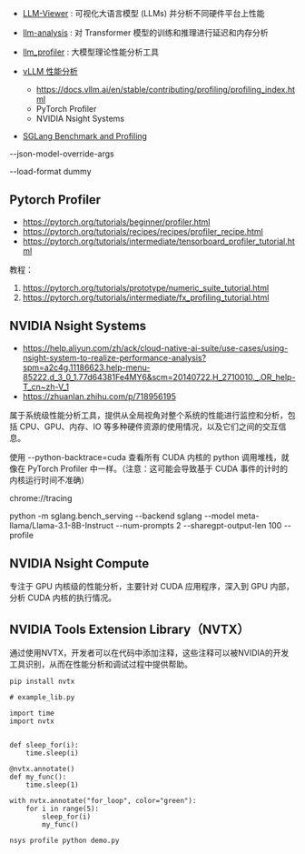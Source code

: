 



- [LLM-Viewer](https://github.com/hahnyuan/LLM-Viewer.git) : 可视化大语言模型 (LLMs) 并分析不同硬件平台上性能
- [llm-analysis](https://github.com/cli99/llm-analysis) : 对 Transformer 模型的训练和推理进行延迟和内存分析
- [llm_profiler](https://github.com/harleyszhang/llm_counts) : 大模型理论性能分析工具


- [vLLM 性能分析](https://vllm.hyper.ai/docs/contributing/profiling_index/)
	- https://docs.vllm.ai/en/stable/contributing/profiling/profiling_index.html
	- PyTorch Profiler
	- NVIDIA Nsight Systems 
		

- [SGLang Benchmark and Profiling](https://docs.sglang.ai/references/benchmark_and_profiling.html)



--json-model-override-args


--load-format dummy





## Pytorch Profiler

- https://pytorch.org/tutorials/beginner/profiler.html
- https://pytorch.org/tutorials/recipes/recipes/profiler_recipe.html
- https://pytorch.org/tutorials/intermediate/tensorboard_profiler_tutorial.html

教程：

1. https://pytorch.org/tutorials/prototype/numeric_suite_tutorial.html
2. https://pytorch.org/tutorials/intermediate/fx_profiling_tutorial.html








## NVIDIA Nsight Systems 

- https://help.aliyun.com/zh/ack/cloud-native-ai-suite/use-cases/using-nsight-system-to-realize-performance-analysis?spm=a2c4g.11186623.help-menu-85222.d_3_0_1.77d64381Fe4MY6&scm=20140722.H_2710010._.OR_help-T_cn~zh-V_1
- https://zhuanlan.zhihu.com/p/718956195

属于系统级性能分析工具，提供从全局视角对整个系统的性能进行监控和分析，包括 CPU、GPU、内存、IO 等多种硬件资源的使用情况，以及它们之间的交互信息。


使用 --python-backtrace=cuda 查看所有 CUDA 内核的 python 调用堆栈，就像在 PyTorch Profiler 中一样。（注意：这可能会导致基于 CUDA 事件的计时的内核运行时间不准确）



chrome://tracing


python -m sglang.bench_serving --backend sglang --model meta-llama/Llama-3.1-8B-Instruct --num-prompts 2 --sharegpt-output-len 100 --profile



## NVIDIA Nsight Compute

专注于 GPU 内核级的性能分析，主要针对 CUDA 应用程序，深入到 GPU 内部，分析 CUDA 内核的执行情况。





## NVIDIA Tools Extension Library（NVTX）

通过使用NVTX，开发者可以在代码中添加注释，这些注释可以被NVIDIA的开发工具识别，从而在性能分析和调试过程中提供帮助。

```
pip install nvtx
```


```
# example_lib.py

import time
import nvtx


def sleep_for(i):
    time.sleep(i)

@nvtx.annotate()
def my_func():
    time.sleep(1)

with nvtx.annotate("for_loop", color="green"):
    for i in range(5):
        sleep_for(i)
        my_func()

```

```
nsys profile python demo.py
```














